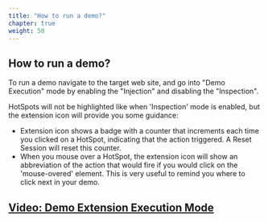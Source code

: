 ```yaml
---
title: "How to run a demo?"
chapter: true
weight: 50
---
```


## How to run a demo?


To run a demo navigate to the target web site, and go into "Demo Execution" mode by enabling the "Injection" and disabling the "Inspection". 

HotSpots will not be highlighted like when 'Inspection' mode is enabled, but the extension icon will provide you some guidance:

- Extension icon shows a badge with a counter that increments each time you clicked on a HotSpot, indicating that the action triggered. A Reset Session will reset this counter.
- When you mouse over a HotSpot, the extension icon will show an abbreviation of the action that would fire if you would click on the 'mouse-overed' element. This is very useful to remind you where to click next in your demo.


## [Video: Demo Extension Execution Mode](https://youtu.be/M0Fov05ZdWU)


